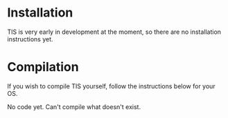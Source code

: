 # Installation

TIS is very early in development at the moment, so there are no installation instructions yet.

# Compilation

If you wish to compile TIS yourself, follow the instructions below for your OS.

No code yet. Can't compile what doesn't exist.
